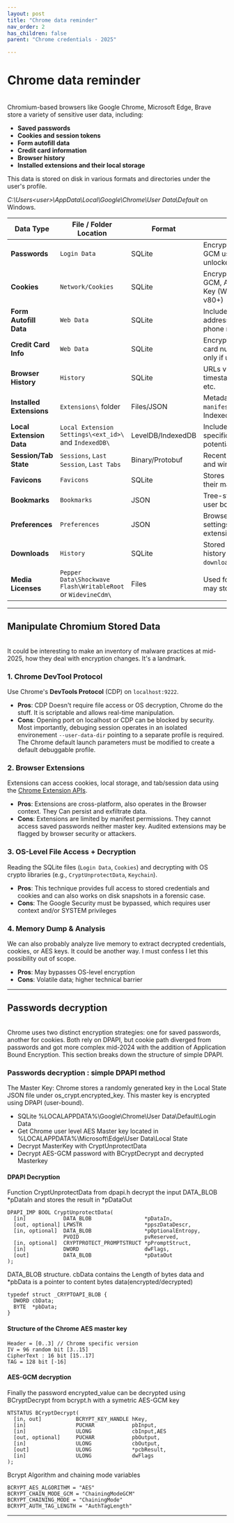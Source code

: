 ```yaml
---
layout: post
title: "Chrome data reminder"
nav_order: 2
has_children: false
parent: "Chrome credentials - 2025"

---
```


# Chrome data reminder 

<br>
Chromium-based browsers like Google Chrome, Microsoft Edge, Brave store a variety of sensitive user data, including:

- **Saved passwords**
- **Cookies and session tokens**
- **Form autofill data**
- **Credit card information**
- **Browser history**
- **Installed extensions and their local storage**

This data is stored on disk in various formats and directories under the user's profile.

*C:\Users\<user>\AppData\Local\Google\Chrome\User Data\Default* on Windows.

| Data Type                | File / Folder Location                                       | Format            | Notes                                                               |
| ------------------------ | ------------------------------------------------------------ | ----------------- | ------------------------------------------------------------------- |
| **Passwords**            | `Login Data`                                                 | SQLite            | Encrypted with AES-GCM using DPAPI-unlocked master key              |
| **Cookies**              | `Network/Cookies`                                            | SQLite            | Encrypted with AES-GCM, App Bound Master Key (Windows 10+ / v80+)   |
| **Form Autofill Data**   | `Web Data`                                                   | SQLite            | Includes names, addresses, emails, phone numbers                    |
| **Credit Card Info**     | `Web Data`                                                   | SQLite            | Encrypted; full credit card numbers stored only if user allows      |
| **Browser History**      | `History`                                                    | SQLite            | URLs visited, timestamps, visit counts, etc.                        |
| **Installed Extensions** | `Extensions\` folder                                         | Files/JSON        | Metadata stored in `manifest.json`, state in IndexedDB/LocalStorage |
| **Local Extension Data** | `Local Extension Settings\<ext_id>\` and `IndexedDB\`        | LevelDB/IndexedDB | Includes extension-specific storage and potentially sensitive data  |
| **Session/Tab State**    | `Sessions`, `Last Session`, `Last Tabs`                      | Binary/Protobuf   | Recently closed tabs and windows                                    |
| **Favicons**             | `Favicons`                                                   | SQLite            | Stores site icons and their mapping to URLs                         |
| **Bookmarks**            | `Bookmarks`                                                  | JSON              | Tree-structured list of user bookmarks                              |
| **Preferences**          | `Preferences`                                                | JSON              | Browser and user settings, includes extension permissions           |
| **Downloads**            | `History`                                                    | SQLite            | Stored along with visit history under the `downloads` table         |
| **Media Licenses**       | `Pepper Data\Shockwave Flash\WritableRoot` or `WidevineCdm\` | Files             | Used for DRM content; may store license keys                        |

---

## Manipulate Chromium Stored Data
<br>
It could be interesting to make an inventory of malware practices at mid-2025, how they deal with encryption changes. It's a landmark. 

### 1. Chrome DevTool Protocol

Use Chrome's **DevTools Protocol** (CDP) on `localhost:9222`.

- **Pros**: CDP Doesn't require file access or OS decryption, Chrome do the stuff. It is scriptable and allows real-time manipulation. 
- **Cons**: Opening port on localhost or CDP can be blocked by security. Most importantly, debuging session operates in an isolated environement `--user-data-dir`  pointing to a separate profile is required. The Chrome default launch parameters must be modified to create a default debuggable profile. 


### 2. Browser Extensions

Extensions can access cookies, local storage, and tab/session data using the [Chrome Extension APIs](https://developer.chrome.com/docs/extensions/reference/).

- **Pros**: Extensions are cross-platform, also operates in the Browser context. They Can persist and exfiltrate data. 
- **Cons**: Extensions are limited by manifest permissions. They cannot access saved passwords neither master key. Audited extensions may be flagged by browser security or attackers. 
  

### 3. OS-Level File Access + Decryption

Reading the SQLite files (`Login Data`, `Cookies`) and decrypting with OS crypto libraries (e.g., `CryptUnprotectData`, `Keychain`).

- **Pros**: This technique provides full access to stored credentials and cookies and can also works on disk snapshots in a forensic case.  
- **Cons**: The Google Security must be bypassed, which requires user context and/or SYSTEM privileges

### 4. Memory Dump & Analysis

We can also probably analyze live memory to extract decrypted credentials, cookies, or AES keys. It could be another way. I must confess I let this possibility out of scope. 

- **Pros**: May bypasses OS-level encryption
- **Cons**: Volatile data; higher technical barrier

---


## Passwords decryption 
<br>
Chrome uses two distinct encryption strategies: one for saved passwords, another for cookies. Both rely on DPAPI, but cookie path diverged from passwords and got more complex mid-2024 with the addition of Application Bound Encryption. This section breaks down the structure of simple DPAPI. 

### Passwords decryption : simple DPAPI method 

The Master Key: Chrome stores a randomly generated key in the Local State JSON file under os_crypt.encrypted_key. This master key is encrypted using DPAPI (user-bound).

- SQLite %LOCALAPPDATA%\Google\Chrome\User Data\Default\Login Data
- Get Chrome user level AES Master key  located in  %LOCALAPPDATA%\Microsoft\Edge\User Data\Local State
- Decrypt MasterKey with CryptUnprotectData
- Decrypt AES-GCM password with BCryptDecrypt and decrypted Masterkey

#### **DPAPI Decryption** 

Function CryptUnprotectData from dpapi.h decrypt the input DATA_BLOB *pDataIn and stores the result in *pDataOut

```
DPAPI_IMP BOOL CryptUnprotectData(
  [in]            DATA_BLOB                 *pDataIn,
  [out, optional] LPWSTR                    *ppszDataDescr,
  [in, optional]  DATA_BLOB                 *pOptionalEntropy,
                  PVOID                     pvReserved,
  [in, optional]  CRYPTPROTECT_PROMPTSTRUCT *pPromptStruct,
  [in]            DWORD                     dwFlags,
  [out]           DATA_BLOB                 *pDataOut
);

```

DATA_BLOB structure. cbData contains the Length of bytes data and *pbData is a pointer to content bytes data(encrypted/decrypted)
```
typedef struct _CRYPTOAPI_BLOB {
  DWORD cbData;  
  BYTE  *pbData; 
} 
```

#### **Structure of the Chrome AES master key** 

```
Header = [0..3] // Chrome specific version
IV = 96 random bit [3..15] 
CipherText : 16 bit [15..17]
TAG = 128 bit [-16]
```

#### **AES-GCM decryption** 

Finally the password encrypted_value can be decrypted using BCryptDecrypt from bcrypt.h with a symetric AES-GCM key 

```
NTSTATUS BCryptDecrypt(
  [in, out]           BCRYPT_KEY_HANDLE hKey,
  [in]                PUCHAR            pbInput,
  [in]                ULONG             cbInput,AES
  [out, optional]     PUCHAR            pbOutput,
  [in]                ULONG             cbOutput,
  [out]               ULONG             *pcbResult,
  [in]                ULONG             dwFlags
);
```

Bcrypt Algorithm and chaining mode variables

```
BCRYPT_AES_ALGORITHM = "AES"
BCRYPT_CHAIN_MODE_GCM = "ChainingModeGCM"
BCRYPT_CHAINING_MODE = "ChainingMode"
BCRYPT_AUTH_TAG_LENGTH = "AuthTagLength"
```

---
